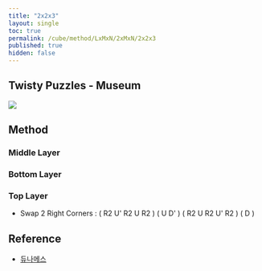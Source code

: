 ```yaml
---
title: "2x2x3"
layout: single
toc: true
permalink: /cube/method/LxMxN/2xMxN/2x2x3
published: true
hidden: false
---
```


<head>
  <base target="_blank">
</head>



## Twisty Puzzles - Museum

<a href="https://twistypuzzles.com/app/museum/museum_showitem.php?pkey=24">
  <img src="https://twistypuzzles.com/museum/large/00024-01.jpg">
</a>



## Method

### Middle Layer

### Bottom Layer

### Top Layer

- Swap 2 Right Corners : ( R2 U' R2 U R2 ) ( U D' ) ( R2 U R2 U' R2 ) ( D )



## Reference

- [듀나메스](https://youtu.be/DIaUaxQbJhw)
